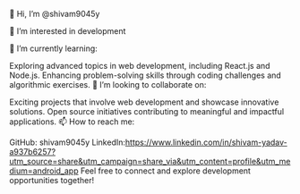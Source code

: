 👋 Hi, I’m @shivam9045y

👀 I’m interested in development

🌱 I’m currently learning:

Exploring advanced topics in web development, including React.js and Node.js.
Enhancing problem-solving skills through coding challenges and algorithmic exercises.
💞️ I’m looking to collaborate on:

Exciting projects that involve web development and showcase innovative solutions.
Open source initiatives contributing to meaningful and impactful applications.
📫 How to reach me:

GitHub: shivam9045y
LinkedIn:https://www.linkedin.com/in/shivam-yadav-a937b6257?utm_source=share&utm_campaign=share_via&utm_content=profile&utm_medium=android_app
Feel free to connect and explore development opportunities together!




